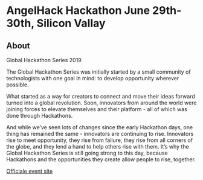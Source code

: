# AngelHack Hackathon June 29th-30th, Silicon Vallay

## About

Global Hackathon Series 2019

The Global Hackathon Series was initially started by a small community of technologists with one goal in mind: to develop opportunity wherever possible.

What started as a way for creators to connect and move their ideas forward turned into a global revolution. Soon, innovators from around the world were joining forces to elevate themselves and their platform - all of which was done through Hackathons.

And while we’ve seen lots of changes since the early Hackathon days, one thing has remained the same - innovators are continuing to rise. Innovators rise to meet opportunity, they rise from failure, they rise from all corners of the globe, and they lend a hand to help others rise with them. It’s why the Global Hackathon Series is still going strong to this day, because Hackathons and the opportunities they create allow people to rise, together.

[Officiale event site][1]

[1]: https://www.hackathon.io/events
